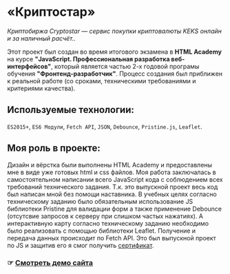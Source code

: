 # «Криптостар»
_Криптобиржа Cryptostar — сервис покупки криптовалюты KEKS онлайн и за наличный расчёт.._

Этот проект был создан во время итогового экзамена в **HTML Academy** на курсе **"JavaScript. Профессиональная разработка веб-интерфейсов"**, который является частью 2-х годовой програмы обучения **"Фронтенд-разработчик"**. Процесс создания был приближен к реальной работе (со сроками, техническими требованиями и критериями качества).

## Используемые технологии:
`ES2015+`, `ES6 Модули`, `Fetch API`, `JSON`, `Debounce`, `Pristine.js`, `Leaflet`.

## Моя роль в проекте:
Дизайн и вёрстка были выполнены HTML Academy и предоставлены мне в виде уже готовых html и css файлов. Моя работа заключалась в самостоятельном написании всего JavaScript кода с соблюдением всех требований технического задания. Т.к. это выпускной проект весь код был написан мной без помощи наставника. В учебных целях согласно техническому заданию было обязательным использование JS библиотеки Pristine для валидации форм а также применение Debounce (отсутсвие запросов к серверу при слишком частых нажатиях). А интерактивную карту согласно техническому заданию необходимо было реализовать с помощью библиотеки Leaflet. Получение и передача данных происходит по Fetch API. Это был выпускной проект по JS и защитив его я смог получить [сертификат](https://assets.htmlacademy.ru/certificates/intensive/455/1487455.pdf?1693401959).

### ☞ [Смотреть демо сайта](https://mikhail7mz.github.io/cryptostars/)
